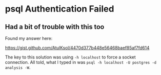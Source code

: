 # psql Authentication Failed
## Had a bit of trouble with this too

Found my answer here:

https://gist.github.com/AtulKsol/4470d377b448e56468baef85af7fd614

The key to this solution was using `-h localhost` to force a socket
connection. All told, what I typed in was `psql -h localhost -U postgres -d
analysis -W`.

